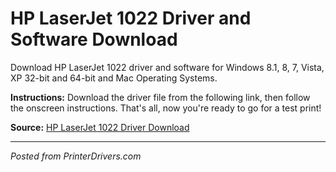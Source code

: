 # HP LaserJet 1022 Driver and Software Download

Download HP LaserJet 1022 driver and software for Windows 8.1, 8, 7, Vista, XP 32-bit and 64-bit and Mac Operating Systems.

**Instructions:** Download the driver file from the following link, then follow the onscreen instructions. That's all, now you're ready to go for a test print!

**Source:** [HP LaserJet 1022 Driver Download](https://printerdrivers.com/hp-laserjet-1022-driver/)

---
*Posted from PrinterDrivers.com*